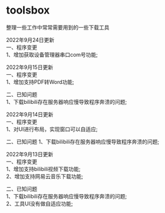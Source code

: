 # toolsbox
整理一些工作中常常需要用到的一些下载工具

2022年9月24日更新  
一、程序变更  
1、增加获取设备管理器串口com号功能; 

2022年9月15日更新  
一、程序变更  
1、增加支持PDF转Word功能;

二、已知问题  
1、下载bilibili存在服务器响应慢导致程序奔溃的问题; 

2022年9月14日更新  
一、程序变更  
1、对UI进行布局，实现窗口可以自适应;  

二、已知问题
1、下载bilibili存在服务器响应慢导致程序奔溃的问题;  

2022年9月13日更新  
一、程序变更  
1、增加支持bilibili视频下载功能;  
2、增加支持网易云音乐下载功能;  

二、已知问题  
1、下载bilibili存在服务器响应慢导致程序奔溃的问题;  
2、工具UI没有做自适应功能;